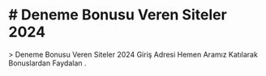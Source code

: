 <h1># Deneme Bonusu Veren Siteler 2024</h1>>
Deneme Bonusu Veren Siteler 2024 Giriş Adresi 
Hemen Aramız Katılarak Bonuslardan Faydalan .
